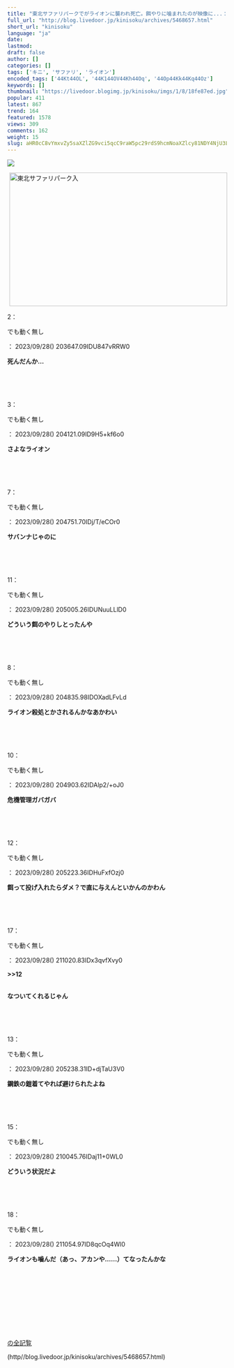 ```yaml
---
title: "東北サファリパークでがライオンに襲われ死亡。餌やりに噛まれたのが映像に...："
full_url: "http://blog.livedoor.jp/kinisoku/archives/5468657.html"
short_url: "kinisoku"
language: "ja"
date: 
lastmod: 
draft: false
author: []
categories: []
tags: ['キニ', 'サファリ', 'ライオン']
encoded_tags: ['44Kt44OL', '44K144OV44Kh44Oq', '44Op44Kk44Kq44Oz']
keywords: []
thumbnail: "https://livedoor.blogimg.jp/kinisoku/imgs/1/8/18fe87ed.jpg"
popular: 411
latest: 867
trend: 164
featured: 1578
views: 309
comments: 162
weight: 15
slug: aHR0cC8vYmxvZy5saXZlZG9vci5qcC9raW5pc29rdS9hcmNoaXZlcy81NDY4NjU3Lmh0bWw=
---
```


![](https://livedoor.blogimg.jp/kinisoku/imgs/1/8/18fe87ed.jpg)

<div><p id='ad_rs' class='ad_rs_c'></p><img class='pict' hspace='5' alt='東北サファリパーク入' border='0' height='306' width='500' src='https//livedoor.blogimg.jp/kinisoku/imgs/1/8/18fe87ed.jpg'><br> <p> </p><p id='resid2'> <p> 2：<p>でも動く無し</p>： 2023/09/28() 203647.09IDU847vRRW0<br> </p> <b><p><p>死んだんか…</p> </p></b> <br> <br> <br> </p> <p id='resid3'> <p> 3：<p>でも動く無し</p>： 2023/09/28() 204121.09ID9H5+kf6o0<br> </p> <b><p><p>さよなライオン</p> </p></b> <br> <br> <br> </p><p id='ad2'></p> <p id='45f1ee42b39f6a02380c08fdde87cc58'> </p> <p id='45f1ee42b39f6a02380c08fdde87cc58'> </p> <p><p>7：<p>でも動く無し</p>： 2023/09/28() 204751.70IDj/T/eCOr0<br> </p> <b><p><p>サバンナじゃのに</p> </p></b> <br> <br> <br> </p> <p id='resid11'> <p> 11：<p>でも動く無し</p>： 2023/09/28() 205005.26IDUNuuLLlD0<br> </p> <b><p><p>どういう餌のやりしとったんや</p> </p></b> <br> <br> <br> </p> <p id='resid8'> <p> 8：<p>でも動く無し</p>： 2023/09/28() 204835.98IDOXadLFvLd<br> </p> <b><p><p>ライオン殺処とかされるんかなあかわい</p> </p></b> <br> <br> <br> </p> <p id='resid10'> <p> 10：<p>でも動く無し</p>： 2023/09/28() 204903.62IDAlp2/+oJ0<br> </p> <b><p><p>危機管理ガバガバ</p> </p></b> <br> <br> <br> </p> <p id='resid12'> <p> 12：<p>でも動く無し</p>： 2023/09/28() 205223.36IDHuFxfOzj0<br> </p> <b><p><p>餌って投げ入れたらダメ？で直に与えんといかんのかわん</p> </p></b> <br> <br> <br></p> <p id='resid17'> <p> 17：<p>でも動く無し</p>： 2023/09/28() 211020.83IDx3qvfXvy0<br> </p> <b><p><p><p>>>12</p> <br> なついてくれるじゃん</p> </p></b> <br> <br> <br></p> <p id='resid13'> <p> 13：<p>でも動く無し</p>： 2023/09/28() 205238.31ID+djTaU3V0<br> </p> <b><p><p>鋼鉄の鎧着てやれば避けられたよね</p> </p></b> <br> <br> <br> </p> <p id='resid15'> <p> 15：<p>でも動く無し</p>： 2023/09/28() 210045.76IDaj11+0WL0<br> </p> <b><p><p>どういう状況だよ</p> </p></b> <br> <br> <br> </p> <p id='resid18'> <p> 18：<p>でも動く無し</p>： 2023/09/28() 211054.97ID8qcOq4Wl0<br> </p> <b><p><p>ライオンも噛んだ（あっ、アカンや……）てなったんかな</p> </p></b> <br> <br> </p><br><p><br> </p> <br> <br> <p class='all_article'><a href='https//matomeantena.com/blog/7' target='_blank'>の全記覧</a></p> </div>

(http//blog.livedoor.jp/kinisoku/archives/5468657.html)
